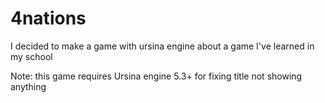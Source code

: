 # 4nations
I decided to make a game with ursina engine about a game I've learned in my school

Note: this game requires Ursina engine 5.3+ for fixing title not showing anything

